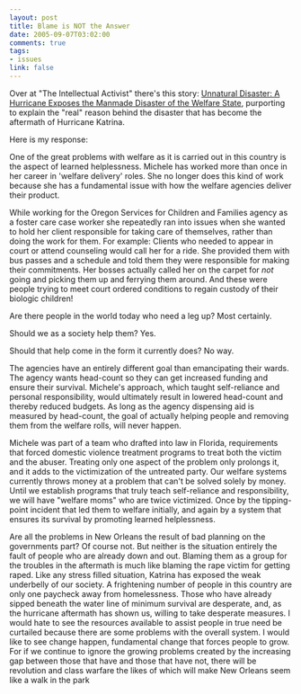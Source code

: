 ```yaml
--- 
layout: post
title: Blame is NOT the Answer
date: 2005-09-07T03:02:00
comments: true
tags:
- issues
link: false
---
```

Over at "The Intellectual Activist" there's this story: <a href="http://tiadaily.com/php-bin/news/showArticle.php?id=1026" title="Unnatural Disaster: A Hurricane Exposes the Manmade Disaster of the Welfare State">Unnatural Disaster: A Hurricane Exposes the Manmade Disaster of the Welfare State</a>, purporting to explain the "real" reason behind the disaster that has become the aftermath of Hurricane Katrina.

Here is my response:

One of the great problems with welfare as it is carried out in this country is the aspect of learned helplessness. Michele has worked more than once in her career in 'welfare delivery' roles. She no longer does this kind of work because she has a fundamental issue with how the welfare agencies deliver their product.

While working for the Oregon Services for Children and Families agency as a foster care case worker she repeatedly ran into issues when she wanted to hold her client responsible for taking care of themselves, rather than doing the work for them. For example: Clients who needed to appear in court or attend counseling would call her for a ride. She provided them with bus passes and a schedule and told them they were responsible for making their commitments. Her bosses actually called her on the carpet for *not* going and picking them up and ferrying them around. And these were people trying to meet court ordered conditions to regain custody of their biologic children!

Are there people in the world today who need a leg up? Most certainly.

Should we as a society help them? Yes.

Should that help come in the form it currently does? No way.

The agencies have an entirely different goal than emancipating their wards. The agency wants head-count so they can get increased funding and ensure their survival. Michele's approach, which taught self-reliance and personal responsibility, would ultimately result in lowered head-count and thereby reduced budgets. As long as the agency dispensing aid is measured by head-count, the goal of actually helping people and removing them from the welfare rolls, will never happen.

Michele was part of a team who drafted into law in Florida, requirements that forced domestic violence treatment programs to treat both the victim and the abuser. Treating only one aspect of the problem only prolongs it, and it adds to the victimization of the untreated party. Our welfare systems currently throws money at a problem that can't be solved solely by money. Until we establish programs that truly teach self-reliance and responsibility, we will have "welfare moms" who are twice victimized. Once by the tipping-point incident that led them to welfare initially, and again by a system that ensures its survival by promoting learned helplessness.

Are all the problems in New Orleans the result of bad planning on the governments part? Of course not. But neither is the situation entirely the fault of people who are already down and out. Blaming them as a group for the troubles in the aftermath is much like blaming the rape victim for getting raped. Like any stress filled situation, Katrina has exposed the weak underbelly of our society. A frightening number of people in this country are only one paycheck away from homelessness. Those who have already sipped beneath the water line of minimum survival are desperate, and, as the hurricane aftermath has shown us, willing to take desperate measures. I would hate to see the resources available to assist people in true need be curtailed because there are some problems with the overall system. I would like to see change happen, fundamental change that forces people to grow. For if we continue to ignore the growing problems created by the increasing gap between those that have and those that have not, there will be revolution and class warfare the likes of which will make New Orleans seem like a walk in the park
